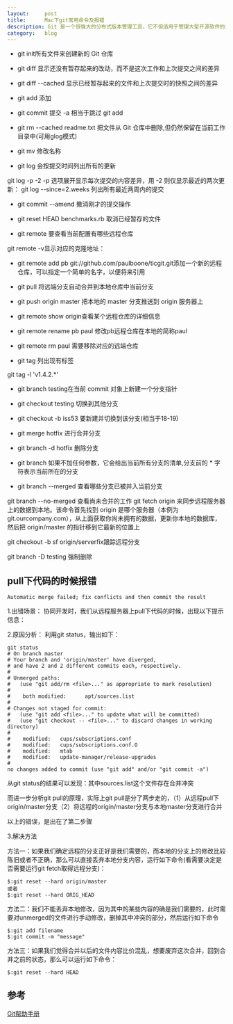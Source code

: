 ```yaml
---
layout:		post
title:		Mac下git常用命令及报错
description: Git 是一个很强大的分布式版本管理工具，它不但适用于管理大型开源软件的源代码（如：linux kernel），管理私人的文档和源代码也有很多优势
category:	blog
---
```


- git init所有文件来创建新的 Git 仓库

- git diff 显示还没有暂存起来的改动，而不是这次工作和上次提交之间的差异

- git diff --cached 显示已经暂存起来的文件和上次提交时的快照之间的差异

- git add 添加

- git commit 提交 -a 相当于跳过 git add

- git rm --cached readme.txt 把文件从 Git 仓库中删除,但仍然保留在当前工作目录中(可用glog模式)

- git mv 修改名称

- git log 会按提交时间列出所有的更新

git log -p -2
-p 选项展开显示每次提交的内容差异，用 -2 则仅显示最近的两次更新：
git log --since=2.weeks 列出所有最近两周内的提交

- git commit --amend 撤消刚才的提交操作

- git reset HEAD benchmarks.rb 取消已经暂存的文件

- git remote 要查看当前配置有哪些远程仓库

git remote -v显示对应的克隆地址：

- git remote add pb git://github.com/paulboone/ticgit.git添加一个新的远程仓库，可以指定一个简单的名字，以便将来引用

- git pull 将远端分支自动合并到本地仓库中当前分支

- git push origin master 把本地的 master 分支推送到 origin 服务器上

- git remote show origin查看某个远程仓库的详细信息

- git remote rename pb paul 修改pb远程仓库在本地的简称paul

- git remote rm paul 需要移除对应的远端仓库

- git tag 列出现有标签

git tag -l 'v1.4.2.*'

- git branch testing在当前 commit 对象上新建一个分支指针

- git checkout testing 切换到其他分支

- git checkout -b iss53 要新建并切换到该分支(相当于18-19)

- git merge hotfix 进行合并分支

- git branch -d hotfix 删除分支

- git branch 如果不加任何参数，它会给出当前所有分支的清单,分支前的 * 字符表示当前所在的分支

- git branch --merged 查看哪些分支已被并入当前分支

git branch --no-merged 查看尚未合并的工作
git fetch origin 来同步远程服务器上的数据到本地。该命令首先找到 origin 是哪个服务器（本例为 git.ourcompany.com），从上面获取你尚未拥有的数据，更新你本地的数据库，然后把 origin/master 的指针移到它最新的位置上

git checkout -b sf origin/serverfix跟踪远程分支

git branch -D testing 强制删除

## pull下代码的时候报错

	Automatic merge failed; fix conflicts and then commit the result

1.出错场景：
协同开发时，我们从远程服务器上pull下代码的时候，出现以下提示信息：

2.原因分析：
利用git status，输出如下：

	git status
	# On branch master
	# Your branch and 'origin/master' have diverged,
	# and have 2 and 2 different commits each, respectively.
	#
	# Unmerged paths:
	#   (use "git add/rm <file>..." as appropriate to mark resolution)
	#
	#    both modified:      apt/sources.list
	#
	# Changes not staged for commit:
	#   (use "git add <file>..." to update what will be committed)
	#   (use "git checkout -- <file>..." to discard changes in working directory)
	#
	#    modified:   cups/subscriptions.conf
	#    modified:   cups/subscriptions.conf.O
	#    modified:   mtab
	#    modified:   update-manager/release-upgrades
	#
	no changes added to commit (use "git add" and/or "git commit -a")

从git status的结果可以发现：其中sources.list这个文件存在合并冲突

而进一步分析git pull的原理，实际上git pull是分了两步走的，（1）从远程pull下origin/master分支（2）将远程的origin/master分支与本地master分支进行合并

以上的错误，是出在了第二步骤

3.解决方法

方法一：如果我们确定远程的分支正好是我们需要的，而本地的分支上的修改比较陈旧或者不正确，那么可以直接丢弃本地分支内容，运行如下命令(看需要决定是否需要运行git fetch取得远程分支)：

	$:git reset --hard origin/master
	或者
	$:git reset --hard ORIG_HEAD

方法二：我们不能丢弃本地修改，因为其中的某些内容的确是我们需要的，此时需要对unmerged的文件进行手动修改，删掉其中冲突的部分，然后运行如下命令

	$:git add filename
	$:git commit -m "message"

方法三：如果我们觉得合并以后的文件内容比价混乱，想要废弃这次合并，回到合并之前的状态，那么可以运行如下命令：

	$:git reset --hard HEAD

## 参考
[Git帮助手册][1]

[1]: http://git-scm.com/book/zh "Git帮助手册"

